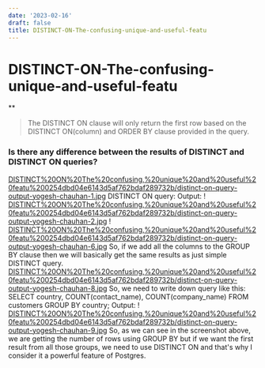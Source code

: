 ```yaml
---
date: '2023-02-16'
draft: false
title: DISTINCT-ON-The-confusing-unique-and-useful-featu
---
```


# DISTINCT-ON-The-confusing-unique-and-useful-featu

**
> The DISTINCT ON clause will only return the first row based on the DISTINCT ON(column) and ORDER BY clause provided in the query.
### Is there any difference between the results of DISTINCT and DISTINCT ON queries?
[DISTINCT%20ON%20The%20confusing,%20unique%20and%20useful%20featu%200254dbd04e6143d5af762bdaf289732b/distinct-on-query-output-yogesh-chauhan-1.jpg](DISTINCT%20ON%20The%20confusing,%20unique%20and%20useful%20featu%200254dbd04e6143d5af762bdaf289732b/distinct-on-query-output-yogesh-chauhan-1.jpg)
DISTINCT ON query:
Output:
!
[DISTINCT%20ON%20The%20confusing,%20unique%20and%20useful%20featu%200254dbd04e6143d5af762bdaf289732b/distinct-on-query-output-yogesh-chauhan-2.jpg](DISTINCT%20ON%20The%20confusing,%20unique%20and%20useful%20featu%200254dbd04e6143d5af762bdaf289732b/distinct-on-query-output-yogesh-chauhan-2.jpg)
!
[DISTINCT%20ON%20The%20confusing,%20unique%20and%20useful%20featu%200254dbd04e6143d5af762bdaf289732b/distinct-on-query-output-yogesh-chauhan-6.jpg](DISTINCT%20ON%20The%20confusing,%20unique%20and%20useful%20featu%200254dbd04e6143d5af762bdaf289732b/distinct-on-query-output-yogesh-chauhan-6.jpg)
So, if we add all the columns to the GROUP BY clause then we will basically get the same results as just simple DISTINCT query.
[DISTINCT%20ON%20The%20confusing,%20unique%20and%20useful%20featu%200254dbd04e6143d5af762bdaf289732b/distinct-on-query-output-yogesh-chauhan-8.jpg](DISTINCT%20ON%20The%20confusing,%20unique%20and%20useful%20featu%200254dbd04e6143d5af762bdaf289732b/distinct-on-query-output-yogesh-chauhan-8.jpg)
So, we need to write down query like this:
SELECT country, COUNT(contact_name), COUNT(company_name) FROM customers GROUP BY country;
Output:
!
[DISTINCT%20ON%20The%20confusing,%20unique%20and%20useful%20featu%200254dbd04e6143d5af762bdaf289732b/distinct-on-query-output-yogesh-chauhan-9.jpg](DISTINCT%20ON%20The%20confusing,%20unique%20and%20useful%20featu%200254dbd04e6143d5af762bdaf289732b/distinct-on-query-output-yogesh-chauhan-9.jpg)
So, as we can see in the screenshot above, we are getting the number of rows using GROUP BY but if we want the first result from all those groups, we need to use DISTINCT ON and that's why I consider it a powerful feature of Postgres.
